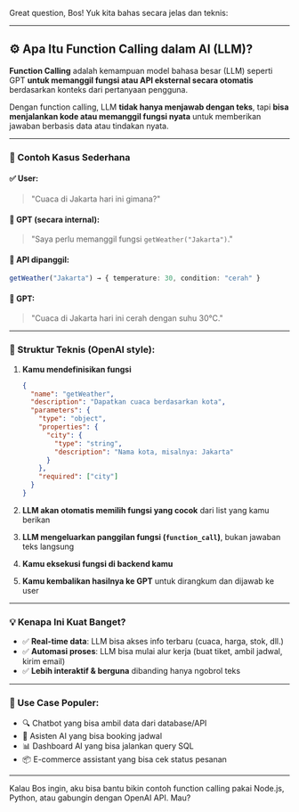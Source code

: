 Great question, Bos! Yuk kita bahas secara jelas dan teknis:

---

## ⚙️ Apa Itu **Function Calling** dalam AI (LLM)?

**Function Calling** adalah kemampuan model bahasa besar (LLM) seperti GPT **untuk memanggil fungsi atau API eksternal secara otomatis** berdasarkan konteks dari pertanyaan pengguna.

Dengan function calling, LLM **tidak hanya menjawab dengan teks**, tapi **bisa menjalankan kode atau memanggil fungsi nyata** untuk memberikan jawaban berbasis data atau tindakan nyata.

---

### 🧠 Contoh Kasus Sederhana

#### ✅ User:

> "Cuaca di Jakarta hari ini gimana?"

#### 🔄 GPT (secara internal):

> "Saya perlu memanggil fungsi `getWeather("Jakarta")`."

#### 📡 API dipanggil:

```ts
getWeather("Jakarta") → { temperature: 30, condition: "cerah" }
```

#### 💬 GPT:

> "Cuaca di Jakarta hari ini cerah dengan suhu 30°C."

---

### 🧱 Struktur Teknis (OpenAI style):

1. **Kamu mendefinisikan fungsi**

   ```json
   {
     "name": "getWeather",
     "description": "Dapatkan cuaca berdasarkan kota",
     "parameters": {
       "type": "object",
       "properties": {
         "city": {
           "type": "string",
           "description": "Nama kota, misalnya: Jakarta"
         }
       },
       "required": ["city"]
     }
   }
   ```

2. **LLM akan otomatis memilih fungsi yang cocok** dari list yang kamu berikan

3. **LLM mengeluarkan panggilan fungsi (`function_call`)**, bukan jawaban teks langsung

4. **Kamu eksekusi fungsi di backend kamu**

5. **Kamu kembalikan hasilnya ke GPT** untuk dirangkum dan dijawab ke user

---

### 💡 Kenapa Ini Kuat Banget?

* ✅ **Real-time data**: LLM bisa akses info terbaru (cuaca, harga, stok, dll.)
* ✅ **Automasi proses**: LLM bisa mulai alur kerja (buat tiket, ambil jadwal, kirim email)
* ✅ **Lebih interaktif & berguna** dibanding hanya ngobrol teks

---

### 🔧 Use Case Populer:

* 🔍 Chatbot yang bisa ambil data dari database/API
* 📅 Asisten AI yang bisa booking jadwal
* 📊 Dashboard AI yang bisa jalankan query SQL
* 📦 E-commerce assistant yang bisa cek status pesanan

---

Kalau Bos ingin, aku bisa bantu bikin contoh function calling pakai Node.js, Python, atau gabungin dengan OpenAI API. Mau?
